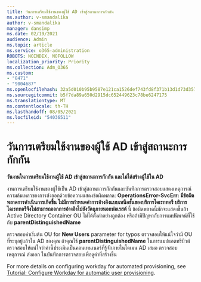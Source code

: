 ```yaml
---
title: วันการเตรียมใช้งานของผู้ใช้ AD เข้าสู่สถานะการกักกัน
ms.author: v-smandalika
author: v-smandalika
manager: dansimp
ms.date: 02/19/2021
audience: Admin
ms.topic: article
ms.service: o365-administration
ROBOTS: NOINDEX, NOFOLLOW
localization_priority: Priority
ms.collection: Adm_O365
ms.custom:
- "8471"
- "9004687"
ms.openlocfilehash: 32a5d010b95b9587e121ca1526def743fd8f371b13d1d73d3578c692839edf19
ms.sourcegitcommit: b5f7da89a650d2915dc652449623c78be6247175
ms.translationtype: MT
ms.contentlocale: th-TH
ms.lasthandoff: 08/05/2021
ms.locfileid: "54036511"
---
```

# <a name="workday-to-ad-user-provisioning-goes-into-quarantine-state"></a>วันการเตรียมใช้งานของผู้ใช้ AD เข้าสู่สถานะการกักกัน

**วันงานในการเตรียมใช้งานผู้ใช้ AD เข้าสู่สถานะการกักกัน และไม่ได้สร้างผู้ใช้ใน AD**

งานการเตรียมใช้งานของผู้ใช้เป็น AD เข้าสู่สถานะการกักกันและบันทึกการตรวจสอบแสดงเหตุการณ์ความล้มเหลวของการส่งออกด้วยข้อความแสดงข้อผิดพลาด: **OperationsError-SvcErr: มีข้อผิดพลาดการดําเนินการเกิดขึ้น ไม่มีการกําหนดค่าการอ้างอิงแบบเหนือชั้นของบริการไดเรกทอรี บริการไดเรกทอรีจึงไม่สามารถออกการอ้างอิงไปยังวัตถุภายนอกฟอเรสต์** นี้ ข้อผิดพลาดนี้มักจะแสดงขึ้นถ้า Active Directory Container OU ไม่ได้ตั้งค่าอย่างถูกต้อง หรือถ้ามีปัญหากับการแมปนิพจน์ที่ใช้กับ **parentDistinguishedName**

ตรวจสอบค่าเริ่มต้น OU for **New Users** parameter for typos ตรวจสอบให้แน่ใจว่ามี OU ที่ระบุอยู่แล้วใน AD ของคุณ ถ้าคุณใช้ **parentDistinguishedName** ในการแมปแอตทริบิวต์ ตรวจสอบให้แน่ใจว่าค่านี้ประเมินเป็นคอนเทนเนอร์ที่รู้จักภายในโดเมน AD เสมอ ตรวจสอบเหตุการณ์ ส่งออก ในบันทึกการตรวจสอบเพื่อดูค่าที่สร้างขึ้น

For more details on configuring workday for automated provisioning, see [Tutorial: Configure Workday for automatic user provisioning](https://docs.microsoft.com/azure/active-directory/saas-apps/workday-inbound-tutorial).

